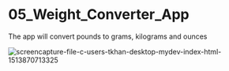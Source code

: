 # 05_Weight_Converter_App
The app will convert pounds to grams, kilograms and ounces

![screencapture-file-c-users-tkhan-desktop-mydev-index-html-1513870713325](https://user-images.githubusercontent.com/32394580/34262747-3f3a71e6-e63b-11e7-9e80-3527619ba661.png)

